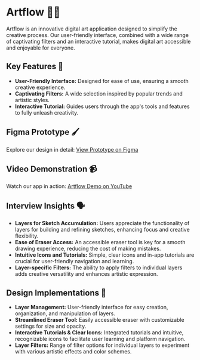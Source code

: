 # Artflow 🎨🌟
Artflow is an innovative digital art application designed to simplify the creative process. Our user-friendly interface, combined with a wide range of captivating filters and an interactive tutorial, makes digital art accessible and enjoyable for everyone.

## Key Features 🔑
- **User-Friendly Interface:** Designed for ease of use, ensuring a smooth creative experience.
- **Captivating Filters:** A wide selection inspired by popular trends and artistic styles.
- **Interactive Tutorial:** Guides users through the app's tools and features to fully unleash creativity.

## Figma Prototype 🖌️
Explore our design in detail: [View Prototype on Figma](https://www.figma.com/file/GV5nMYUnRwXQbvDIdt8mQn/Project-4-prototype?type=design&node-id=0-1&mode=design)

## Video Demonstration 📹
Watch our app in action: [Artflow Demo on YouTube](https://www.youtube.com/watch?v=8mE2SHKVuQA)

## Interview Insights 🗣️

- **Layers for Sketch Accumulation:** Users appreciate the functionality of layers for building and refining sketches, enhancing focus and creative flexibility.
- **Ease of Eraser Access:** An accessible eraser tool is key for a smooth drawing experience, reducing the cost of making mistakes.
- **Intuitive Icons and Tutorials:** Simple, clear icons and in-app tutorials are crucial for user-friendly navigation and learning.
- **Layer-specific Filters:** The ability to apply filters to individual layers adds creative versatility and enhances artistic expression.

## Design Implementations 🎨

- **Layer Management:** User-friendly interface for easy creation, organization, and manipulation of layers.
- **Streamlined Eraser Tool:** Easily accessible eraser with customizable settings for size and opacity.
- **Interactive Tutorials & Clear Icons:** Integrated tutorials and intuitive, recognizable icons to facilitate user learning and platform navigation.
- **Layer Filters:** Range of filter options for individual layers to experiment with various artistic effects and color schemes.


